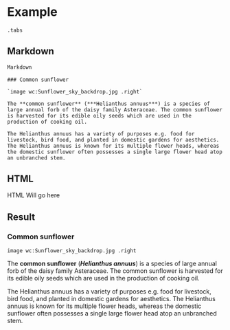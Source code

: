 
# Example
`.tabs`

## Markdown

```markdown
Markdown
```

```
### Common sunflower

`image wc:Sunflower_sky_backdrop.jpg .right`

The **common sunflower** (***Helianthus annuus***) is a species of large annual forb of the daisy family Asteraceae. The common sunflower is harvested for its edible oily seeds which are used in the production of cooking oil. 

The Helianthus annuus has a variety of purposes e.g. food for livestock, bird food, and planted in domestic gardens for aesthetics. The Helianthus annuus is known for its multiple flower heads, whereas the domestic sunflower often possesses a single large flower head atop an unbranched stem.
```

## HTML

HTML Will go here

## Result

### Common sunflower

`image wc:Sunflower_sky_backdrop.jpg .right`

The **common sunflower** (***Helianthus annuus***) is a species of large annual forb of the daisy family Asteraceae. The common sunflower is harvested for its edible oily seeds which are used in the production of cooking oil. 

The Helianthus annuus has a variety of purposes e.g. food for livestock, bird food, and planted in domestic gardens for aesthetics. The Helianthus annuus is known for its multiple flower heads, whereas the domestic sunflower often possesses a single large flower head atop an unbranched stem.

